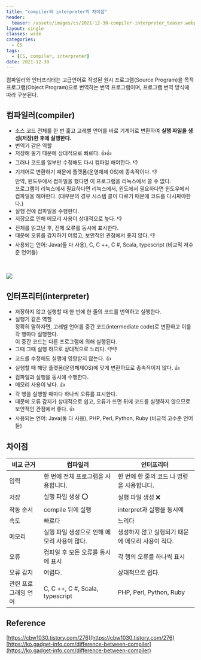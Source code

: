 ```yaml
---
title: "compiler와 interpreter의 차이점"
header:
  teaser: /assets/images/cs/2021-12-30-compiler-interpreter_teaser.webp
layout: single
classes: wide
categories:
  - CS
tags:
  - [CS, compiler, interpreter]
date: 2021-12-30
---
```


컴파일러와 인터프리터는 고급언어로 작성된 원시 프로그램(Source Program)을 목적 프로그램(Object Program)으로 번역하는 번역 프로그램이며, 프로그램 번역 방식에 따라 구분된다.

## 컴파일러(compiler)
- 소스 코드 전체를 한 번 훑고 고레벨 언어를 바로 기계어로 변환하여 **실행 파일을 생성(저장)한 후에 실행한다.**
- 번역기 같은 역할
- 저장해 놓기 때문에 상대적으로 빠르다. 👍👍
- 그러나 코드를 일부만 수정해도 다시 컴파일 해야한다. 👎
- 기계어로 변환하기 때문에 플랫폼(운영체제 OS)에 종속적이다. 👎  
만약, 윈도우에서 컴파일을 했다면 이 프로그램을 리눅스에서 쓸 수 없다.  
프로그램이 리눅스에서 필요하다면 리눅스에서, 윈도에서 필요하다면 윈도우에서 컴파일을 해야한다. (대부분의 경우 시스템 콜이 다르기 때문에 코드를 다시짜야한다.)
- 실행 전에 컴파일을 수행한다.
- 저장으로 인해 메모리 사용이 상대적으로 높다. 👎
- 전체를 읽고난 후, 전체 오류를 동시에 표시한다.
- 때문에 오류를 감지하기 어렵고, 보안적인 관점에서 좋지 않다. 👎
- 사용되는 언어: Java(둘 다 사용), C, C ++, C #, Scala, typescript (비교적 저수준 언어들)

<img src='{{ "/assets/images/cs/2021-12-30-compiler-interpreter_1.png" | relative_url }}' style="margin-top: 2rem;"/>

## 인터프리터(interpreter)
- 저장하지 않고 실행할 때 한 번에 한 줄의 코드를 번역하고 실행한다.
- 실행기 같은 역할  
정확히 말하자면, 고레벨 언어를 중간 코드(intermediate code)로 변환하고 이를 각 행마다 실행한다.  
이 중간 코드는 다른 프로그램에 의해 실행된다.
- 그때 그때 실행 하므로 상대적으로 느리다. 👎👎
- 코드를 수정해도 실행에 영향받지 않는다. 👍
- 실행할 때 해당 플랫폼(운영체제OS)에 맞게 변환하므로 종속적이지 않다. 👍
- 컴파일과 실행을 동시에 수행한다.
- 메모리 사용이 낮다. 👍
- 각 행을 실행할 때마다 하나씩 오류를 표시한다.
- 때문에 오류 감지가 상대적으로 쉽고, 오류가 뜨면 뒤에 코드를 실행하지 않으므로 보안적인 관점에서 좋다. 👍
- 사용되는 언어: Java(둘 다 사용), PHP, Perl, Python, Ruby (비교적 고수준 언어들)

## 차이점

|비교 근거|컴파일러|인터프리터|
|-|-|-|
|입력|한 번에 전체 프로그램을 사용합니다.|한 번에 한 줄의 코드 나 명령을 사용합니다.|
|저장|실행 파일 생성 ⭕️|실행 파일 생성 ❌|
|작동 순서|compile 뒤에 실행|interpret과 실행을 동시에|
|속도|빠르다|느리다|
|메모리|실행 파일 생성으로 인해 메모리 사용이 많다.|생성하지 않고 실행되기 때문에 메모리 사용이 적다.|
|오류|컴파일 후 모든 오류를 동시에 표시|각 행의 오류를 하나씩 표시|
|오류 감지|어렵다.|상대적으로 쉽다.|
|관련 프로그래밍 언어|C, C ++, C #, Scala, typescript|PHP, Perl, Python, Ruby|

## Reference
[https://cbw1030.tistory.com/276](https://cbw1030.tistory.com/276)  
[https://ko.gadget-info.com/difference-between-compiler](https://ko.gadget-info.com/difference-between-compiler)
